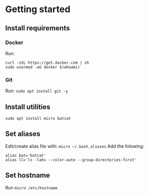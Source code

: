 # Getting started

## Install requirements

### Docker

Run:
```
curl -sSL https://get.docker.com | sh
sudo usermod -aG docker $(whoami)
```

### Git

Run: `sudo apt install git -y`


## Install utilities

`sudo apt install micro batcat`


## Set aliases

Edit/create alias file with: `micro ~/.bash_aliases`
Add the folowing:
```
alias bat='batcat'
alias ll='ls -lahv --color-auto --group-directories-first'
```


## Set hostname
Run `micro /etc/hostname` 


